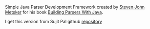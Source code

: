 Simple Java Parser Development Framework created by [Steven John Metsker](http://c2.com/cgi/wiki?SteveMetsker) for his book [Building Parsers With Java](http://www.amazon.com/Building-Parsers-Java%C2%BF-Steven-Metsker/dp/0201719622).

I get this version from Sujit Pal github [repository](https://github.com/sujitpal/bpwj)